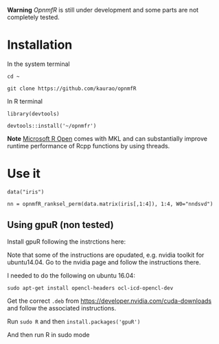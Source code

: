 **Warning** *OpnmfR* is still under development and some parts are not completely tested.

# Installation

In the system terminal

`cd ~`

`git clone https://github.com/kaurao/opnmfR`


In R terminal

`library(devtools)`

`devtools::install('~/opnmfr')`

**Note** [Microsoft R Open](https://mran.microsoft.com/open) comes with MKL and can substantially improve runtime performance of Rcpp functions by using threads.

# Use it

`data("iris")`

`nn = opnmfR_ranksel_perm(data.matrix(iris[,1:4]), 1:4, W0="nndsvd")`


## Using gpuR (non tested)

Install gpuR following the instrctions here: 

Note that some of the instructions are opudated, e.g. nvidia toolkit for ubuntu14.04. Go to the nvidia page and follow the instructions there.

I needed to do the following on ubuntu 16.04:

`sudo apt-get install opencl-headers ocl-icd-opencl-dev`

Get the correct `.deb` from https://developer.nvidia.com/cuda-downloads and follow the associated instructions.

Run `sudo R` and then `install.packages('gpuR')`



And then run R in sudo mode







